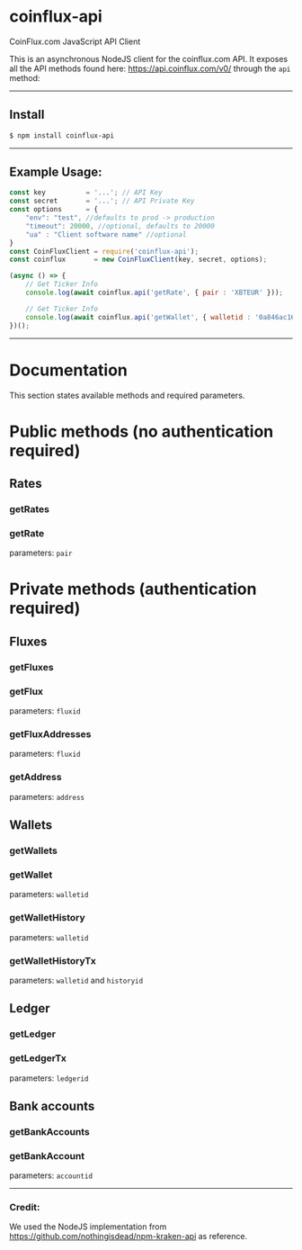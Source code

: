 # coinflux-api
CoinFlux.com JavaScript API Client

This is an asynchronous NodeJS client for the coinflux.com API. It exposes all the API methods found here: https://api.coinflux.com/v0/ through the ```api``` method:

---

## Install

```sh
$ npm install coinflux-api
```

---

## Example Usage:

```javascript
const key          = '...'; // API Key
const secret       = '...'; // API Private Key
const options      = {
	"env": "test", //defaults to prod -> production
	"timeout": 20000, //optional, defaults to 20000
	"ua" : "Client software name" //optional
}
const CoinFluxClient = require('coinflux-api');
const coinflux       = new CoinFluxClient(key, secret, options);

(async () => {
	// Get Ticker Info
	console.log(await coinflux.api('getRate', { pair : 'XBTEUR' }));

	// Get Ticker Info
	console.log(await coinflux.api('getWallet', { walletid : '0a846ac16f5842e6b48e769e6caa8942' }));
})();
```
---
# __Documentation__

This section states available methods and required parameters.

# __Public methods__ (no authentication required)

## __Rates__
### getRates
### getRate
parameters: `pair`

# __Private methods__ (authentication required)

## __Fluxes__
### getFluxes
### getFlux
parameters: `fluxid`
### getFluxAddresses
parameters: `fluxid`
### getAddress
parameters: `address`

## __Wallets__
### getWallets
### getWallet
parameters: `walletid`
### getWalletHistory
parameters: `walletid`
### getWalletHistoryTx
parameters: `walletid` and `historyid`

## __Ledger__
### getLedger
### getLedgerTx
parameters: `ledgerid`

## __Bank accounts__
### getBankAccounts
### getBankAccount
parameters: `accountid`

---

### Credit:
We used the NodeJS implementation from https://github.com/nothingisdead/npm-kraken-api as reference.

